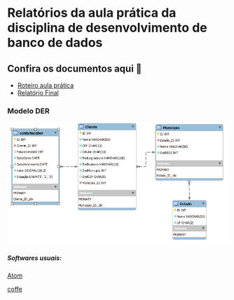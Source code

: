 <h1>Relatórios da aula prática da disciplina de desenvolvimento de banco de dados </h1>


## Confira os documentos aqui :100:

- [Roteiro aula prática](https://github.com/OgliariNatan/database_and_data_development/blob/main/aula%20pr%C3%A1tica.pdf)
- [Relatório Final](https://github.com/OgliariNatan/database_and_data_development/blob/main/main.pdf)


### Modelo DER

![Modelo DER](figure/diagram_EER.png)

<h5> Softwares usuais: </h5><p>

<a href="https://atom.io/">Atom</a> <br/>

 <a href="https://buy.stripe.com/test_14k5lPbFNfLx2hGdQQ">coffe</a> <br/>
</p>
